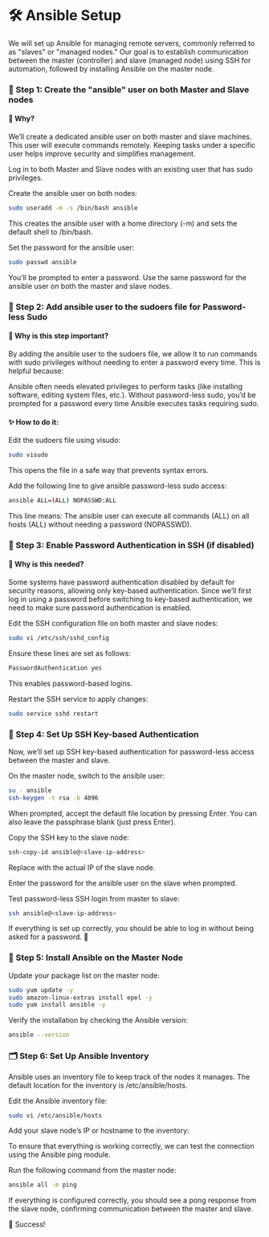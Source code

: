 # 🛠️ Ansible Setup
We will set up Ansible for managing remote servers, commonly referred to as "slaves" or "managed nodes." Our goal is to establish communication between the master (controller) and slave (managed node) using SSH for automation, followed by installing Ansible on the master node.


###  🌟 Step 1: Create the "ansible" user on both Master and Slave nodes
#### 🔧 Why?
We’ll create a dedicated ansible user on both master and slave machines. This user will execute commands remotely. Keeping tasks under a specific user helps improve security and simplifies management.

Log in to both Master and Slave nodes with an existing user that has sudo privileges.

Create the ansible user on both nodes:

```bash
sudo useradd -m -s /bin/bash ansible
```
This creates the ansible user with a home directory (-m) and sets the default shell to /bin/bash.

Set the password for the ansible user:

```bash
sudo passwd ansible
```
You’ll be prompted to enter a password. Use the same password for the ansible user on both the master and slave nodes.

### 🔐 Step 2: Add ansible user to the sudoers file for Password-less Sudo
#### 🤔 Why is this step important?
By adding the ansible user to the sudoers file, we allow it to run commands with sudo privileges without needing to enter a password every time. This is helpful because:

Ansible often needs elevated privileges to perform tasks (like installing software, editing system files, etc.).
Without password-less sudo, you’d be prompted for a password every time Ansible executes tasks requiring sudo.
#### ✨ How to do it:
Edit the sudoers file using visudo:

```bash
sudo visudo
```
This opens the file in a safe way that prevents syntax errors.

Add the following line to give ansible password-less sudo access:

```bash
ansible ALL=(ALL) NOPASSWD:ALL
```
This line means: The ansible user can execute all commands (ALL) on all hosts (ALL) without needing a password (NOPASSWD).

### 🔧 Step 3: Enable Password Authentication in SSH (if disabled)
#### 🤔 Why is this needed?
Some systems have password authentication disabled by default for security reasons, allowing only key-based authentication. Since we’ll first log in using a password before switching to key-based authentication, we need to make sure password authentication is enabled.

Edit the SSH configuration file on both master and slave nodes:

```bash
sudo vi /etc/ssh/sshd_config
```
Ensure these lines are set as follows:

```bash
PasswordAuthentication yes
```
This enables password-based logins.

Restart the SSH service to apply changes:

```bash
sudo service sshd restart
```
### 🔐 Step 4: Set Up SSH Key-based Authentication
Now, we’ll set up SSH key-based authentication for password-less access between the master and slave.

On the master node, switch to the ansible user:

```bash
su - ansible
ssh-keygen -t rsa -b 4096
```

When prompted, accept the default file location by pressing Enter. You can also leave the passphrase blank (just press Enter).

Copy the SSH key to the slave node:

```bash
ssh-copy-id ansible@<slave-ip-address>
```
Replace <slave-ip-address> with the actual IP of the slave node.

Enter the password for the ansible user on the slave when prompted.

Test password-less SSH login from master to slave:

```bash
ssh ansible@<slave-ip-address>
```
If everything is set up correctly, you should be able to log in without being asked for a password. 🎉

### 🤖 Step 5: Install Ansible on the Master Node
Update your package list on the master node:


```bash
sudo yum update -y
sudo amazon-linux-extras install epel -y
sudo yum install ansible -y
```
Verify the installation by checking the Ansible version:

```bash
ansible --version
```
### 🗂️ Step 6: Set Up Ansible Inventory
Ansible uses an inventory file to keep track of the nodes it manages. The default location for the inventory is /etc/ansible/hosts.

Edit the Ansible inventory file:

```bash
sudo vi /etc/ansible/hosts
```
Add your slave node’s IP or hostname to the inventory:

To ensure that everything is working correctly, we can test the connection using the Ansible ping module.

Run the following command from the master node:

```bash
ansible all -m ping
```

If everything is configured correctly, you should see a pong response from the slave node, confirming communication between the master and slave.

🎉 Success!

